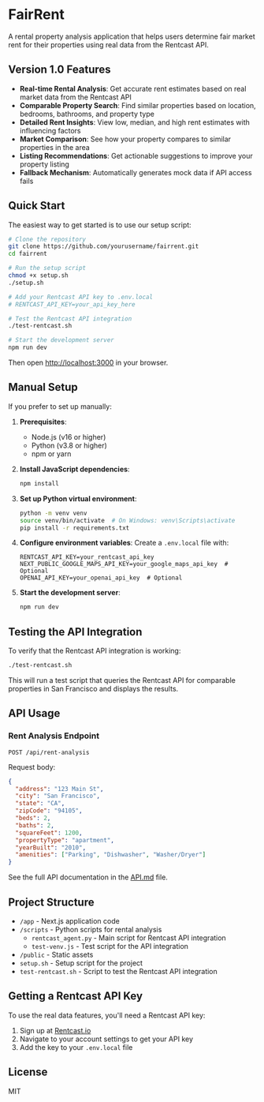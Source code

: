# FairRent

A rental property analysis application that helps users determine fair market rent for their properties using real data from the Rentcast API.

## Version 1.0 Features

- **Real-time Rental Analysis**: Get accurate rent estimates based on real market data from the Rentcast API
- **Comparable Property Search**: Find similar properties based on location, bedrooms, bathrooms, and property type
- **Detailed Rent Insights**: View low, median, and high rent estimates with influencing factors
- **Market Comparison**: See how your property compares to similar properties in the area
- **Listing Recommendations**: Get actionable suggestions to improve your property listing
- **Fallback Mechanism**: Automatically generates mock data if API access fails

## Quick Start

The easiest way to get started is to use our setup script:

```bash
# Clone the repository
git clone https://github.com/yourusername/fairrent.git
cd fairrent

# Run the setup script
chmod +x setup.sh
./setup.sh

# Add your Rentcast API key to .env.local
# RENTCAST_API_KEY=your_api_key_here

# Test the Rentcast API integration
./test-rentcast.sh

# Start the development server
npm run dev
```

Then open [http://localhost:3000](http://localhost:3000) in your browser.

## Manual Setup

If you prefer to set up manually:

1. **Prerequisites**:
   - Node.js (v16 or higher)
   - Python (v3.8 or higher)
   - npm or yarn

2. **Install JavaScript dependencies**:
   ```bash
   npm install
   ```

3. **Set up Python virtual environment**:
   ```bash
   python -m venv venv
   source venv/bin/activate  # On Windows: venv\Scripts\activate
   pip install -r requirements.txt
   ```

4. **Configure environment variables**:
   Create a `.env.local` file with:
   ```
   RENTCAST_API_KEY=your_rentcast_api_key
   NEXT_PUBLIC_GOOGLE_MAPS_API_KEY=your_google_maps_api_key  # Optional
   OPENAI_API_KEY=your_openai_api_key  # Optional
   ```

5. **Start the development server**:
   ```bash
   npm run dev
   ```

## Testing the API Integration

To verify that the Rentcast API integration is working:

```bash
./test-rentcast.sh
```

This will run a test script that queries the Rentcast API for comparable properties in San Francisco and displays the results.

## API Usage

### Rent Analysis Endpoint

`POST /api/rent-analysis`

Request body:
```json
{
  "address": "123 Main St",
  "city": "San Francisco",
  "state": "CA",
  "zipCode": "94105",
  "beds": 2,
  "baths": 2,
  "squareFeet": 1200,
  "propertyType": "apartment",
  "yearBuilt": "2010",
  "amenities": ["Parking", "Dishwasher", "Washer/Dryer"]
}
```

See the full API documentation in the [API.md](API.md) file.

## Project Structure

- `/app` - Next.js application code
- `/scripts` - Python scripts for rental analysis
  - `rentcast_agent.py` - Main script for Rentcast API integration
  - `test-venv.js` - Test script for the API integration
- `/public` - Static assets
- `setup.sh` - Setup script for the project
- `test-rentcast.sh` - Script to test the Rentcast API integration

## Getting a Rentcast API Key

To use the real data features, you'll need a Rentcast API key:

1. Sign up at [Rentcast.io](https://rentcast.io/)
2. Navigate to your account settings to get your API key
3. Add the key to your `.env.local` file

## License

MIT
